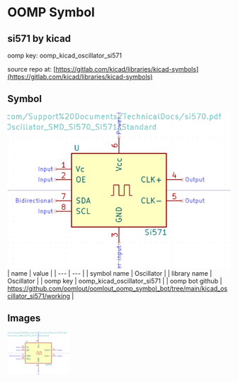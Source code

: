 # OOMP Symbol  
## si571  by kicad  
  
oomp key: oomp_kicad_oscillator_si571  
  
source repo at: [https://gitlab.com/kicad/libraries/kicad-symbols](https://gitlab.com/kicad/libraries/kicad-symbols)  
## Symbol  
  
[![working.png](working_600.png)](working.png)  
| name | value | 
| --- | --- | 
| symbol name | Oscillator | 
| library name | Oscillator | 
| oomp key | oomp_kicad_oscillator_si571 | 
| oomp bot github | https://github.com/oomlout/oomlout_oomp_symbol_bot/tree/main/kicad_oscillator_si571/working | 
## Images  
  
[![working.png](working_140.png)](working.png)  
